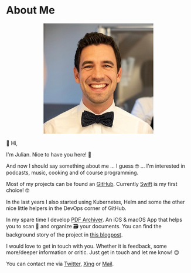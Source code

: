 # About Me

<p align="center">
<img class="rounded-circle w-100 mb-3" src="/img/about-me-photo.jpeg" alt="First slide">
</p>


👋 Hi,

I'm Julian.
Nice to have you here! 👐

And now I should say something about me ... I guess 🤓 ... I'm interested in podcasts, music, cooking and of course programming.

Most of my projects can be found an [GitHub](https://github.com/JulianKahnert).
Currently [Swift](https://swift.org) is my first choice! 🤓

In the last years I also started using Kubernetes, Helm and some the other nice little helpers in the DevOps corner of GitHub.

In my spare time I develop [PDF Archiver](http://ios.pdf-archiver.io).
An iOS & macOS App that helps you to scan 🔎 and organize 🗃 your documents.
You can find the background story of the project in [this blogpost](https://juliankahnert.de/posts/2018-03-03-pdf-archiver/).

I would love to get in touch with you.
Whether it is feedback, some more/deeper information or critic.
Just get in touch and let me know! 🙃

You can contact me via [Twitter](https://twitter.com/JulianKahnert), [Xing](https://www.xing.com/profile/Julian_Kahnert) or [Mail](mailto:mail@juliankahnert.de).
